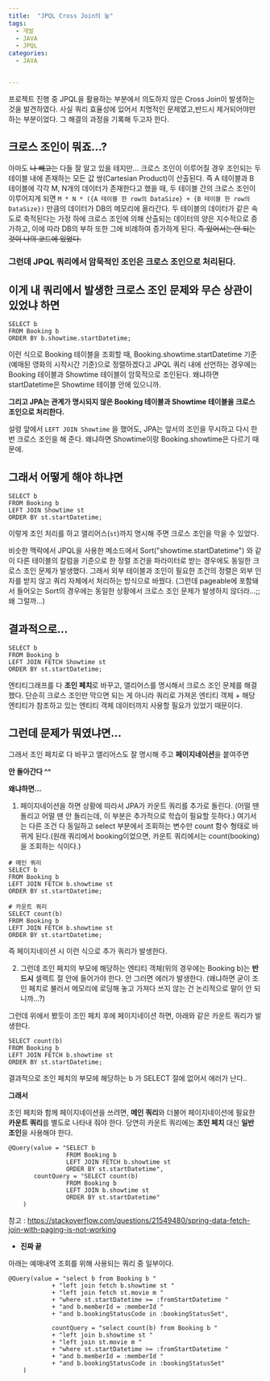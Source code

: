 ```yaml
---
title:  "JPQL Cross Join의 늪"
tags:
  - 개발
  - JAVA
  - JPQL
categories:
  - JAVA


---
```


프로젝트 진행 중 JPQL을 활용하는 부분에서 의도하지 않은 Cross Join이 발생하는 것을 발견하였다. 사실 쿼리 효율성에 있어서 치명적인 문제였고,반드시 제거되어야만 하는 부분이었다. 그 해결의 과정을 기록해 두고자 한다.

## 크로스 조인이 뭐죠...?

아마도 ~~나 빼고는~~ 다들 잘 알고 있을 테지만... 크로스 조인이 이루어질 경우 조인되는 두 테이블 내에 존재하는 모든 값 쌍(Cartesian Product)이 산출된다. 즉 A 테이블과 B 테이블에 각각 M, N개의 데이터가 존재한다고 했을 때, 두 테이블 간의 크로스 조인이 이루어지게 되면 ```M * N * ({A 테이블 한 row의 DataSize} + {B 테이블 한 row의 DataSize})``` 만큼의 데이터가 DB의 메모리에 올라간다. 두 테이블의 데이터가 같은 속도로 축적된다는 가정 하에 크로스 조인에 의해 산출되는 데이터의 양은 지수적으로 증가하고, 이에 따라 DB의 부하 또한 그에 비례하여 증가하게 된다.
~~즉 있어서는 안 되는 것이 나의 코드에 있었다.~~

### 그런데 JPQL 쿼리에서 암묵적인 조인은 크로스 조인으로 처리된다.

## 이게 내 쿼리에서 발생한 크로스 조인 문제와 무슨 상관이 있었냐 하면

```
SELECT b
FROM Booking b
ORDER BY b.showtime.startDatetime;
```

이런 식으로 Booking 테이블을 조회할 때, Booking.showtime.startDatetime 기준(예매된 영화의 시작시간 기준)으로 정렬하겠다고 JPQL 쿼리 내에 선언하는 경우에는 Booking 테이블과 Showtime 테이블이 암묵적으로 조인된다. 왜냐하면 startDatetime은 Showtime 테이블 안에 있으니까.

**그리고 JPA는 관계가 명시되지 않은 Booking 테이블과 Showtime 테이블을 크로스 조인으로 처리한다.**

설령 앞에서 ```LEFT JOIN Showtime``` 을 했어도, JPA는 앞서의 조인을 무시하고 다시 한번 크로스 조인을 해 준다. 왜냐하면 Showtime이랑 Booking.showtime은 다르기 때문에.

## 그래서 어떻게 해야 하냐면

```
SELECT b 
FROM Booking b 
LEFT JOIN Showtime st 
ORDER BY st.startDatetime;
```

이렇게 조인 처리를 하고 앨리어스(```st```)까지 명시해 주면 크로스 조인을 막을 수 있었다.

비슷한 맥락에서 JPQL을 사용한 메소드에서 Sort("showtime.startDatetime") 와 같이 다른 테이블의 칼럼을 기준으로 한 정렬 조건을 파라미터로 받는 경우에도 동일한 크로스 조인 문제가 발생했다.
그래서 외부 테이블과 조인이 필요한 조건의 정렬은 외부 인자를 받지 않고 쿼리 자체에서 처리하는 방식으로 바꿨다.
(그런데 pageable에 포함돼서 들어오는 Sort의 경우에는 동일한 상황에서 크로스 조인 문제가 발생하지 않더라...;; 왜 그럴까...)

## 결과적으로...

```
SELECT b 
FROM Booking b 
LEFT JOIN FETCH Showtime st 
ORDER BY st.startDatetime;
```

엔티티그래프를 다 **조인 페치**로 바꾸고, 앨리어스를 명시해서 크로스 조인 문제를 해결했다. 단순히 크로스 조인만 막으면 되는 게 아니라 쿼리로 가져온 엔티티 객체 + 해당 엔티티가 참조하고 있는 엔티티 객체 데이터까지 사용할 필요가 있었기 때문이다.

## 그런데 문제가 뭐였냐면...

그래서 조인 페치로 다 바꾸고 앨리어스도 잘 명시해 주고 **페이지네이션**을 붙여주면

**안 돌아간다 ^^**

**왜냐하면...**

1) 페이지네이션을 하면 상황에 따라서 JPA가 카운트 쿼리를 추가로 돌린다. (어떨 땐 돌리고 어떨 땐 안 돌리는데, 이 부분은 추가적으로 학습이 필요할 듯하다.)
여기서는 다른 조건 다 동일하고 select 부분에서 조회하는 변수만 count 함수 형태로 바뀌게 된다.(원래 쿼리에서 booking이었으면, 카운트 쿼리에서는 count(booking)을 조회하는 식이다.)

```
# 메인 쿼리
SELECT b 
FROM Booking b 
LEFT JOIN FETCH b.showtime st 
ORDER BY st.startDatetime;

# 카운트 쿼리
SELECT count(b) 
FROM Booking b 
LEFT JOIN FETCH b.showtime st 
ORDER BY st.startDatetime;
```
즉 페이지네이션 시 이런 식으로 추가 쿼리가 발생한다.

2) 그런데 조인 페치의 부모에 해당하는 엔티티 객체(위의 경우에는 Booking b)는 **반드시** 셀렉트 절 안에 들어가야 한다. 안 그러면 에러가 발생한다.
(왜냐하면 굳이 조인 페치로 불러서 메모리에 로딩해 놓고 가져다 쓰지 않는 건 논리적으로 말이 안 되니까...?) 

그런데 위에서 봤듯이 조인 페치 후에 페이지네이션 하면, 아래와 같은 카운트 쿼리가 발생한다.
```
SELECT count(b) 
FROM Booking b 
LEFT JOIN FETCH b.showtime st 
ORDER BY st.startDatetime;
```
결과적으로 조인 페치의 부모에 해당하는 b 가 SELECT 절에 없어서 에러가 난다..

**그래서**

조인 페치와 함께 페이지네이션을 쓰려면, **메인 쿼리**와 더불어 페이지네이션에 필요한 **카운트 쿼리**를 별도로 나타내 줘야 한다. 당연히 카운트 쿼리에는 **조인 페치** 대신 **일반 조인**을 사용해야 한다.
```
@Query(value = "SELECT b 
                FROM Booking b  
                LEFT JOIN FETCH b.showtime st 
                ORDER BY st.startDatetime",
       countQuery = "SELECT count(b)
                FROM Booking b
                LEFT JOIN b.showtime st 
                ORDER BY st.startDatetime"
    )
```

참고 :  <https://stackoverflow.com/questions/21549480/spring-data-fetch-join-with-paging-is-not-working>

- **진짜 끝**

아래는 예매내역 조회를 위해 사용되는 쿼리 중 일부이다.
``` 
@Query(value = "select b from Booking b "
            + "left join fetch b.showtime st "
            + "left join fetch st.movie m "
            + "where st.startDatetime >= :fromStartDatetime "
            + "and b.memberId = :memberId "
            + "and b.bookingStatusCode in :bookingStatusSet",

            countQuery = "select count(b) from Booking b "
            + "left join b.showtime st "
            + "left join st.movie m "
            + "where st.startDatetime >= :fromStartDatetime "
            + "and b.memberId = :memberId "
            + "and b.bookingStatusCode in :bookingStatusSet"
    )
```